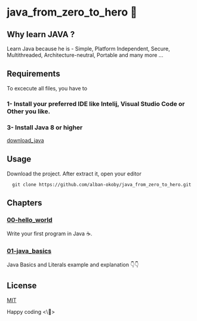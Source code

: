 # java_from_zero_to_hero 🚀

## Why learn JAVA ?
Learn Java because he is - Simple, Platform Independent, Secure, Multithreaded, Architecture-neutral, Portable and many more ...

## Requirements
 To excecute all files, you have to 
 ### 1- Install your preferred IDE like Intelij, Visual Studio Code or Other you like.

### 3- Install Java 8 or higher
[download_java](https://www.oracle.com/java/technologies/downloads/)

## Usage 

Download the project.
After extract it, open your editor
```
  git clone https://github.com/alban-okoby/java_from_zero_to_hero.git
```

## Chapters
### [00-hello_world](https://github.com/alban-okoby/java_from_zero_to_hero/tree/main/00-hello_world/src)

Write your first program in Java ☕.

### [01-java_basics](https://github.com/alban-okoby/java_from_zero_to_hero/tree/main/01-java_basics/src)
 Java Basics and Literals example and explanation 👇👇

<!-- Use the package manager [pip](https://pip.pypa.io/en/stable/) to install foobar.

```bash
pip install foobar
``` -->

<!-- ## Contributing

Pull requests are welcome. For major changes, please open an issue first
to discuss what you would like to change.

Please make sure to update tests as appropriate. -->

## License

[MIT](https://choosealicense.com/licenses/mit/)

Happy coding <\🚀> <br>
